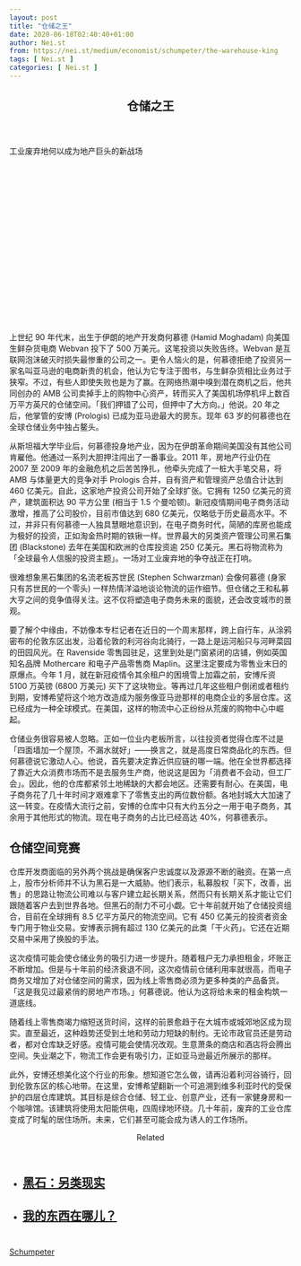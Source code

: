 ```yaml
---
layout: post
title: "仓储之王"
date: 2020-06-18T02:40:40+01:00
author: Nei.st
from: https://nei.st/medium/economist/schumpeter/the-warehouse-king
tags: [ Nei.st ]
categories: [ Nei.st ]
---
```


<article class="post-21383 post type-post status-publish format-standard hentry category-schumpeter" id="post-21383"> <header class="page-header medium Archives"><div class="page-header__image"></div><div class="page-header__content"><h1 class="page-title text-align-center">仓储之王</h1></div> </header><div class="entry-content aesop-entry-content" id="post-21383-content"><link as="font" crossorigin="anonymous" href="//cdn.jsdelivr.net/gh/0nd1jyU39XQ/_/glyph/font-face/0uIzqoZjSuJfvSBnvgXTcApMtcVhMcpr.woff" rel="preload" type="font/woff"/><link as="font" crossorigin="anonymous" href="//cdn.jsdelivr.net/gh/0nd1jyU39XQ/_/glyph/font-face/1sTnSLZWDKucPX6SAk.woff" rel="preload" type="font/woff"/><p class="blog-post__description">工业废弃地何以成为地产巨头的新战场</p><span id="more-21383"></span><div class="navigation__primary-inner"><a class="economist__link-logo" href="//nei.st/medium/economist"></a></div><div class="container img component-image"><div class="aspectRatioPlaceholder" style="padding-bottom:56.25%;height: 0;"><div class="progressiveMedia" data-height="720" data-width="1280">  <img alt="" class="progressiveMedia-image" data-src="https://cdn.jsdelivr.net/gh/0nd1jyU39XQ/_/img/1/20200530_WBD000_0.jpg" src="https://cdn.jsdelivr.net/gh/0nd1jyU39XQ/_/img/1/20200530_WBD000_0.jpg"/></div></div></div><p>上世纪 90 年代末，出生于伊朗的地产开发商何慕德 (Hamid Moghadam) 向美国生鲜杂货电商 Webvan 投下了 500 万美元。这笔投资以失败告终。Webvan 是互联网泡沫破灭时损失最惨重的公司之一。更令人恼火的是，何慕德拒绝了投资另一家名叫亚马逊的电商新贵的机会，他认为它专注于图书，与生鲜杂货相比业务过于狭窄。不过，有些人即使失败也是为了赢。在网络热潮中嗅到潜在商机之后，他共同创办的 AMB 公司卖掉手上的购物中心资产，转而买入了美国机场停机坪上数百万平方英尺的仓储空间。「我们押错了公司，但押中了大方向。」他说。20 年之后，他掌管的安博 (Prologis) 已成为亚马逊最大的房东。现年 63 岁的何慕德也在全球仓储业务中独占鳌头。</p><p>从斯坦福大学毕业后，何慕德投身地产业，因为在伊朗革命期间美国没有其他公司肯雇他。他通过一系列大胆押注闯出了一番事业。2011 年，房地产行业仍在 2007 至 2009 年的金融危机之后苦苦挣扎，他牵头完成了一桩大手笔交易，将 AMB 与体量更大的竞争对手 Prologis 合并，自有资产和管理资产总值合计达到 460 亿美元。自此，这家地产投资公司开始了全球扩张。它拥有 1250 亿美元的资产，建筑面积达 90 平方公里 (相当于 1.5 个曼哈顿)。新冠疫情期间电子商务活动激增，推高了公司股价，目前市值达到 680 亿美元，仅略低于历史最高水平。不过，并非只有何慕德一人独具慧眼地意识到，在电子商务时代，简陋的库房也能成为极好的投资，正如淘金热时期的铁锹一样。世界最大的另类资产管理公司黑石集团 (Blackstone) 去年在美国和欧洲的仓库投资逾 250 亿美元。黑石将物流称为「全球最令人信服的投资主题」。一场对工业废弃地的争夺战正在打响。</p><p>很难想象黑石集团的名流老板苏世民 (Stephen Schwarzman) 会像何慕德 (身家只有苏世民的一个零头) 一样热情洋溢地谈论物流的运作细节。但仓储之王和私募大亨之间的竞争值得关注。这不仅将塑造电子商务未来的面貌，还会改变城市的景观。</p><p>要了解个中缘由，不妨像本专栏记者在近日的一个周末那样，跨上自行车，从涂鸦密布的伦敦东区出发，沿着伦敦的利河谷向北骑行，一路上是运河船只与河畔菜园的田园风光。在 Ravenside 零售园驻足，这里到处是门窗紧闭的店铺，例如英国知名品牌 Mothercare 和电子产品零售商 Maplin。这里注定要成为零售业末日的原爆点。今年 1 月，就在新冠疫情令其余租户的困境雪上加霜之前，安博斥资 5100 万英镑 (6800 万美元) 买下了这块物业。等再过几年这些租户倒闭或者租约到期，安博希望将这个地方改造成为服务像亚马逊那样的电商企业的多层仓库。这已经成为一种全球模式。在美国，这样的物流中心正纷纷从荒废的购物中心中崛起。</p><p>仓储业务很容易被人忽略。正如一位业内老板所言，以往投资者觉得仓库不过是「四面墙加一个屋顶，不漏水就好」——换言之，就是高度日常商品化的东西。但何慕德说它激动人心。他说，首先要决定靠近供应链的哪一端。他在全世界都选择了靠近大众消费市场而不是去服务生产商，他说这是因为「消费者不会动，但工厂会」。因此，他的仓库都紧邻土地稀缺的大都会地区。还需要有耐心。在美国，电子商务花了几十年时间才艰难拿下了零售支出的两位数份额。各地封城大大加速了这一转变。在疫情大流行之前，安博的仓库中只有大约五分之一用于电子商务，其余用于其他形式的物流。现在电子商务的占比已经高达 40%，何慕德表示。</p><div class="code-block code-block-1" style="margin: 8px 0; clear: both;"><div class="container ads_KbHEVhh8Rw"><div class="card card--blog post-sidebar"><div class="card-body"><div class="logo_ngcontent-kty-0"> </div><div class="iframe-blocker U6XAMK63Vh00WqvF2BacIQ"><div class="background-h60B"> </div><div class="WumZiPCS4MeMw4pxQ"> </div></div></div><div class="card-footer"><div class="card-footer-wrapper" layout="row bottom-left"></div></div></div></div></div><h2>仓储空间竞赛</h2><p>仓库开发商面临的另外两个挑战是确保客户忠诚度以及源源不断的融资。在第一点上，股市分析师并不认为黑石是一大威胁。他们表示，私募股权「买下，改善，出售」的思路让物流公司难以与客户建立起长期关系，然而只有长期关系才能让它们跟随着客户去到世界各地。但黑石的耐力不可小觑。它十年前就开始了仓储投资组合，目前在全球拥有 8.5 亿平方英尺的物流空间。它有 450 亿美元的投资者资金专门用于物业交易。安博表示拥有超过 130 亿美元的此类「干火药」。它还在近期交易中采用了换股的手法。</p><p>这次疫情可能会使仓储业务的吸引力进一步提升。随着租户无力承担租金，坏账正不断增加。但是与十年前的经济衰退不同，这次疫情前仓储利用率就很高，而电子商务又增加了对仓储空间的需求，因为线上零售商必须为更多种类的产品备货。「这是我见过最紧俏的房地产市场。」何慕德说。他认为这将给未来的租金构筑一道底线。</p><p>随着线上零售商竭力缩短送货时间，这样的前景愈趋于在大城市或城郊地区成为现实。直至最近，这种趋势还受到土地和劳动力短缺的制约。无论市政官员还是劳动者，都对仓库缺乏好感。疫情可能会使情况改观。生意萧条的商店和酒店将会腾出空间。失业潮之下，物流工作会更有吸引力，正如亚马逊最近所展示的那样。</p><p>此外，安博还想美化这个行业的形象。想知道它怎么做，请再沿着利河谷骑行，回到伦敦东区的核心地带。在这里，安博希望翻新一个可追溯到维多利亚时代的受保护的四层仓库建筑。其目标是综合仓储、轻工业、创意产业，还有一家健身房和一个咖啡馆。该建筑将使用太阳能供电，四周绿地环绕。几十年前，废弃的工业仓库变成了时髦的居住场所。未来，它们甚至可能会成为诱人的工作场所。</p><section class="jsx-1092709871 collection"><header class="jsx-1092709871 container"><span class="jsx-65431776 text-icon text-right size-md spacing-xxtight weight-medium"><span class="jsx-65431776 text"><span class="jsx-1092709871">Related</span></span></span></header><ul class="jsx-1092709871 collection-list"><li class="jsx-1092709871"><section class="jsx-2013367371 container"><div class="jsx-2013367371 content no-cover type-collection"><div class="jsx-2013367371 left"> <a class="jsx-2013367371" href="https://nei.st/medium/economist/blackstone-alternative-reality"><h2 class="jsx-2996311878 sidebar">黑石：另类现实</h2> </a></div></div></section></li><li class="jsx-1092709871"><section class="jsx-2013367371 container"><div class="jsx-2013367371 content no-cover type-collection"><div class="jsx-2013367371 left"> <a class="jsx-2013367371" href="https://nei.st/medium/economist/wheres-my-stuff"><h2 class="jsx-2996311878 sidebar">我的东西在哪儿？</h2> </a></div></div></section></li></ul></section><div class="container ag ah"><div class="fe n el"><a class="dt du bn bo bp bq br bs bt bu dv dw bx by dx dy" href="https://nei.st/medium/economist?source=https://www.economist.com/business/2020/05/30/the-e-commerce-boom-makes-warehouses-hot-property" rel="noopener noreferrer nofollow" target="_blank"><div class="c ff fg ag ah fh el fi fj ce fk fl fm fn fo fp fq fr fs ft fu"><div class="bs em en eo ep eq fv ah fw fg ag bm eu fx q fy fz p ac"></div></div></a></div></div><div class="code-block code-block-2" style="margin: 8px 0; clear: both;"> <br/><div class="container ads_KbHEVhh8Rw"><div class="card card--blog post-sidebar"><div class="card-body"><div class="logo_ngcontent-kty-0"> </div><div class="iframe-blocker U6XAMK63Vh00WqvF2BacIQ"><div class="background-h60B"> </div><div class="WumZiPCS4MeMw4pxQ"> </div></div></div><div class="card-footer"><div class="card-footer-wrapper" layout="row bottom-left"></div></div></div></div></div></div> <footer class="entry-footer"><div class="categories icon-link"><a href="https://nei.st/category/medium/economist/schumpeter" rel="category tag">Schumpeter</a></div> </footer></article>
